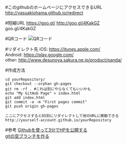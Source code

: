 #このgithubのホームページにアクセスできるURL
http://yasuakiohama.github.io/redirect

#短縮URL https://goo.gl/
http://goo.gl/4KakGZ  
goo.gl/4KakGZ  

#QRコード
![QRコード](http://chart.googleapis.com/chart?cht=qr&chs=150x150&choe=UTF-8&chld=H&chl=https://goo.gl/4KakGZ "QRコード")

#リダイレクト先
iOS:      https://itunes.apple.com/  
Android:  https://play.google.com/  
other:    http://www.desunoya.sakura.ne.jp/product/panda/  

#作成方法

    cd yourRepository/
    git checkout --orphan gh-pages
    git rm -rf . #これは別にやらなくてもいいかも
    echo "My GitHub Page" > index.html
    git add index.html
    git commit -a -m "First pages commit"
    git push origin gh-pages

    ここにアクセスするとOS別にリダイレクトして他のURLに移動できる
    http://yourself-account.github.io/yourRepository

#参考
[Githubを使って3分でHPを公開する](http://qiita.com/budougumi0617/items/221bb946d1c90d6769e9)  
[gitの空ブランチを作る](http://qiita.com/akiko-pusu/items/7c0a99b8cb37882d2cfe)  
